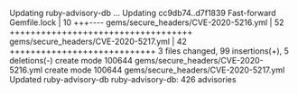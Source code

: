 Updating ruby-advisory-db ...
Updating cc9db74..d7f1839
Fast-forward
 Gemfile.lock                          | 10 +++----
 gems/secure_headers/CVE-2020-5216.yml | 52 +++++++++++++++++++++++++++++++++++
 gems/secure_headers/CVE-2020-5217.yml | 42 ++++++++++++++++++++++++++++
 3 files changed, 99 insertions(+), 5 deletions(-)
 create mode 100644 gems/secure_headers/CVE-2020-5216.yml
 create mode 100644 gems/secure_headers/CVE-2020-5217.yml
Updated ruby-advisory-db
ruby-advisory-db: 426 advisories
